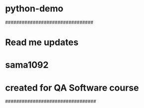 # python-demo
################################
# Read me updates
# sama1092
# created for QA Software course
#################################